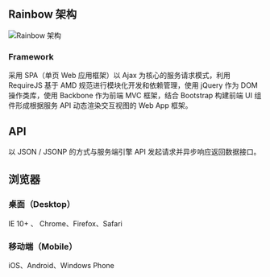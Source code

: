 ## Rainbow 架构

![Rainbow 架构](..\images\rainbow-architecture.png)

### Framework
采用 SPA（单页 Web 应用框架）以 Ajax 为核心的服务请求模式，利用 RequireJS 基于 AMD 规范进行模块化开发和依赖管理，使用 jQuery 作为 DOM 操作类库，使用 Backbone 作为前端 MVC 框架，结合 Bootstrap 构建前端 UI 组件形成根据服务 API 动态渲染交互视图的 Web App 框架。


## API
以 JSON / JSONP 的方式与服务端引擎 API 发起请求并异步响应返回数据接口。

## 浏览器

### 桌面（Desktop）

IE 10+ 、 Chrome、Firefox、Safari

### 移动端（Mobile）

iOS、Android、Windows Phone